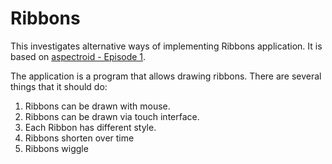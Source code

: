 Ribbons
=======

This investigates alternative ways of implementing Ribbons application. It is based on [aspectroid - Episode 1](http://www.aspectroid.com/episodes.html).

The application is a program that allows drawing ribbons. There are several things that it should do:

1. Ribbons can be drawn with mouse.
2. Ribbons can be drawn via touch interface.
3. Each Ribbon has different style.
4. Ribbons shorten over time
5. Ribbons wiggle